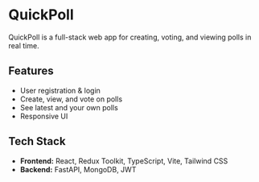 # QuickPoll

QuickPoll is a full-stack web app for creating, voting, and viewing polls in real time.

## Features

- User registration & login
- Create, view, and vote on polls
- See latest and your own polls
- Responsive UI

## Tech Stack

- **Frontend:** React, Redux Toolkit, TypeScript, Vite, Tailwind CSS
- **Backend:** FastAPI, MongoDB, JWT